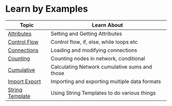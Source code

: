 # Learn by Examples

| Topic                               | Learn About                                   |
|-------------------------------------|-----------------------------------------------|
| [Attributes](./learn-examples/attributes.md)         | Setting and Getting Attributes                |
| [Control Flow](./learn-examples/control.md)          | Control flow, if, else, while loops etc       |
| [Connections](./learn-examples/connections.md)       | Loading and modifying connections             |
| [Counting](./learn-examples/counting.md)             | Counting nodes in network, conditional        |
| [Cumulative](./learn-examples/cumulative.md)         | Calculating Network cumulative sums and those |
| [Import Export](./learn-examples/import-export.md)   | Importing and exporting multiple data formats |
| [String Template](./learn-examples/str-templates.md) | Using String Templates to do various things   |
	
